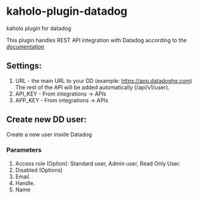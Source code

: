 # kaholo-plugin-datadog
kaholo plugin for datadog

This plugin handles REST API integration with Datadog according to the [documentation](https://docs.datadoghq.com/api/)

## Settings:
1) URL - the main URL to your DD (example: https://app.datadoghq.com) The rest of the API will be added automatically (/api/v1/user).
2) API_KEY - From integrations -> APIs
3) APP_KEY - From integrations -> APIs

## Create new DD user:
Create a new user inside Datadog

### Parameters
1) Access role (Option): Standard user, Admin user, Read Only User.
2) Disabled (Options)
3) Email.
4) Handle.
5) Name
